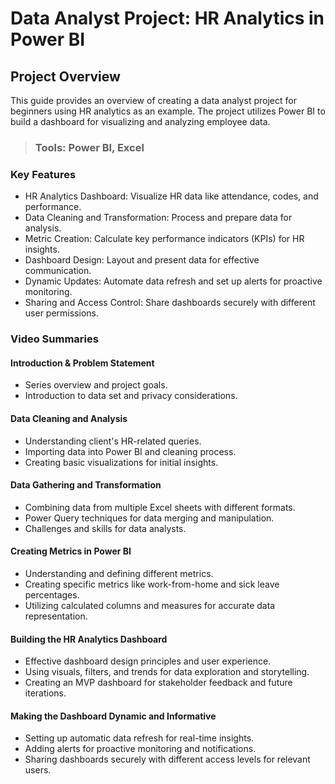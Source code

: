 # Data Analyst Project: HR Analytics in Power BI 

## Project Overview

This guide provides an overview of creating a data analyst project for beginners using HR analytics as an example. The project utilizes Power BI to build a dashboard for visualizing and analyzing employee data.

> ### Tools: Power BI, Excel

### Key Features

- HR Analytics Dashboard: Visualize HR data like attendance, codes, and performance.
- Data Cleaning and Transformation: Process and prepare data for analysis.
- Metric Creation: Calculate key performance indicators (KPIs) for HR insights.
- Dashboard Design: Layout and present data for effective communication.
- Dynamic Updates: Automate data refresh and set up alerts for proactive monitoring.
- Sharing and Access Control: Share dashboards securely with different user permissions.

### Video Summaries

#### Introduction & Problem Statement

- Series overview and project goals.
- Introduction to data set and privacy considerations.

#### Data Cleaning and Analysis

- Understanding client's HR-related queries.
- Importing data into Power BI and cleaning process.
- Creating basic visualizations for initial insights.

#### Data Gathering and Transformation

- Combining data from multiple Excel sheets with different formats.
- Power Query techniques for data merging and manipulation.
- Challenges and skills for data analysts.

#### Creating Metrics in Power BI

- Understanding and defining different metrics.
- Creating specific metrics like work-from-home and sick leave percentages.
- Utilizing calculated columns and measures for accurate data representation.

#### Building the HR Analytics Dashboard

- Effective dashboard design principles and user experience.
- Using visuals, filters, and trends for data exploration and storytelling.
- Creating an MVP dashboard for stakeholder feedback and future iterations.

#### Making the Dashboard Dynamic and Informative

- Setting up automatic data refresh for real-time insights.
- Adding alerts for proactive monitoring and notifications.
- Sharing dashboards securely with different access levels for relevant users.
